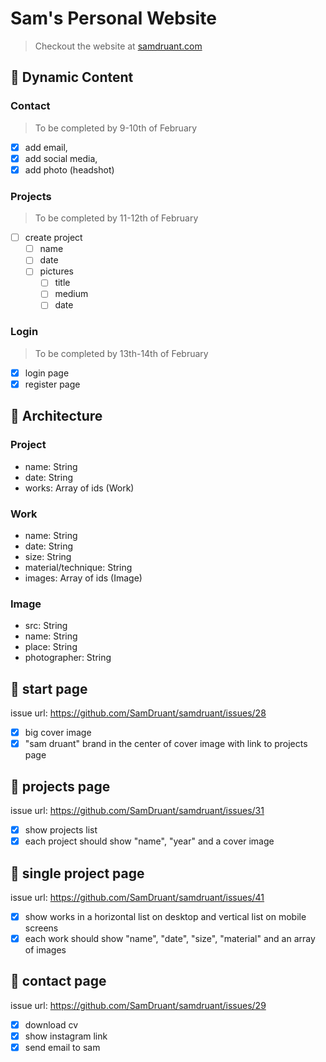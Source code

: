 # **Sam's Personal Website**

> Checkout the website at [samdruant.com](https://www.samdruant.com/)

## 🚀 Dynamic Content

### Contact

> To be completed by 9-10th of February

- [x] add email,
- [x] add social media,
- [x] add photo (headshot)

### Projects

> To be completed by 11-12th of February

- [ ] create project
  - [ ] name
  - [ ] date
  - [ ] pictures
    - [ ] title
    - [ ] medium
    - [ ] date

### Login

> To be completed by 13th-14th of February

- [x] login page
- [x] register page

## 🏯 **Architecture**

### **Project**

- name: String
- date: String
- works: Array of ids (Work)

### **Work**

- name: String
- date: String
- size: String
- material/technique: String
- images: Array of ids (Image)

### **Image**

- src: String
- name: String
- place: String
- photographer: String

## 📄 **start page**

issue url: https://github.com/SamDruant/samdruant/issues/28

- [x] big cover image
- [x] "sam druant" brand in the center of cover image with link to projects page

## 📄 **projects page**

issue url: https://github.com/SamDruant/samdruant/issues/31

- [x] show projects list
- [x] each project should show "name", "year" and a cover image

## 📄 **single project page**

issue url: https://github.com/SamDruant/samdruant/issues/41

- [x] show works in a horizontal list on desktop and vertical list on mobile screens
- [x] each work should show "name", "date", "size", "material" and an array of images

## 📄 **contact page**

issue url: https://github.com/SamDruant/samdruant/issues/29

- [x] download cv
- [x] show instagram link
- [x] send email to sam
